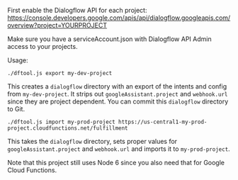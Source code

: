 First enable the Dialogflow API for each project:
https://console.developers.google.com/apis/api/dialogflow.googleapis.com/overview?project=YOURPROJECT

Make sure you have a serviceAccount.json with Dialogflow API Admin access to your projects.

Usage:

    ./dftool.js export my-dev-project

This creates a `dialogflow` directory with an export of the intents and config from `my-dev-project`. It strips out `googleAssistant.project` and `webhook.url` since they are project dependent. You can commit this `dialogflow` directory to Git.

    ./dftool.js import my-prod-project https://us-central1-my-prod-project.cloudfunctions.net/fulfillment

This takes the `dialogflow` directory, sets proper values for `googleAssistant.project` and `webhook.url` and imports it to `my-prod-project`.

Note that this project still uses Node 6 since you also need that for Google Cloud Functions.
